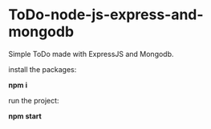 # ToDo-node-js-express-and-mongodb

Simple ToDo made with ExpressJS and Mongodb.

install the packages:

**npm i**

run the project:

**npm start**
